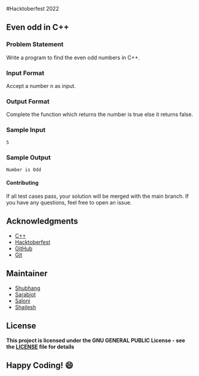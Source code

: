 #Hacktoberfest 2022
## Even odd in C++

### Problem Statement
Write a program to find the even odd numbers in C++.

### Input Format
Accept a number n as input.

### Output Format
Complete the function which returns the number is true else it returns false.

### Sample Input
```
5
```

### Sample Output
```
Number is Odd
```


#### Contributing
If all test cases pass, your solution will be merged with the main branch. If you have any questions, feel free to open an issue.

## Acknowledgments
- [C++](http://cplusplus.org/)
- [Hacktoberfest](https://hacktoberfest.digitalocean.com/)
- [GitHub](https://github.com)
- [Git](https://git-scm.com/)

## Maintainer
- [Shubhang](http://github.com/Shubhang-2111)
- [Sarabjot](https://github.com/ricky-aufvaa)
- [Saloni](https://github.com/saloni1202)
- [Shailesh](https://github.com/ShaileshKumar007)

## License
**This project is licensed under the GNU GENERAL PUBLIC License - see the [LICENSE](../../LICENSE) file for details**

## Happy Coding! :smile:

